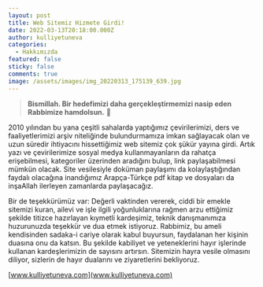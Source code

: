 ```yaml
---
layout: post
title: Web Sitemiz Hizmete Girdi!
date: 2022-03-13T20:18:00.000Z
author: kulliyetuneva
categories:
  - Hakkımızda
featured: false
sticky: false
comments: true
image: /assets/images/img_20220313_175139_639.jpg
---
```

> **Bismillah. Bir hedefimizi daha gerçekleştirmemizi nasip eden Rabbimize hamdolsun.** 🌿 

2010 yılından bu yana çeşitli sahalarda yaptığımız çevirilerimizi, ders ve faaliyetlerimizi arşiv niteliğinde bulundurmamıza imkan sağlayacak olan ve uzun süredir ihtiyacını hissettiğimiz web sitemiz çok şükür yayına girdi. Artık yazı ve çevirilerimize sosyal medya kullanmayanların da rahatça erişebilmesi, kategoriler üzerinden aradığını bulup, link paylaşabilmesi mümkün olacak. Site vesilesiyle doküman paylaşımı da kolaylaştığından faydalı olacağına inandığımız Arapça-Türkçe pdf kitap ve dosyaları da inşaAllah ilerleyen zamanlarda paylaşacağız.  

Bir de teşekkürümüz var: Değerli vaktinden vererek, ciddi bir emekle sitemizi kuran, ailevi ve işle ilgili yoğunluklarına rağmen arzu ettiğimiz şekilde titizce hazırlayan kıymetli kardeşimiz, teknik danışmanımıza huzurunuzda teşekkür ve dua etmek istiyoruz. Rabbimiz, bu ameli kendisinden sadaka-i cariye olarak kabul buyursun, faydalanan her kişinin duasına onu da katsın. Bu şekilde kabiliyet ve yeteneklerini hayır işlerinde kullanan kardeşlerimizin de sayısını artırsın. Sitemizin hayra vesile olmasını diliyor, sizlerin de hayır dualarını ve ziyaretlerini bekliyoruz. 

[www.kulliyetuneva.com](www.kulliyetuneva.com)